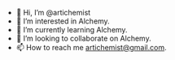 - 👋 Hi, I’m @artichemist
- 👀 I’m interested in Alchemy.
- 🌱 I’m currently learning Alchemy.
- 💞️ I’m looking to collaborate on Alchemy.
- 📫 How to reach me artichemist@gmail.com.

<!---
artichemist/artichemist is a ✨ special ✨ repository because its `README.md` (this file) appears on your GitHub profile.
You can click the Preview link to take a look at your changes.
--->
